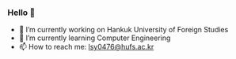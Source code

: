 ### Hello 👋


- 🔭 I’m currently working on Hankuk University of Foreign Studies
- 🌱 I’m currently learning Computer Engineering
- 📫 How to reach me: lsy0476@hufs.ac.kr
